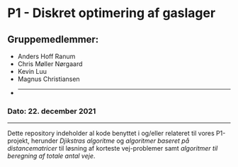 # P1 - Diskret optimering af gaslager

## Gruppemedlemmer:
- Anders Hoff Ranum
- Chris Møller Nørgaard
- Kevin Luu
- Magnus Christiansen
- ______ ________ ______

### Dato: 22. december 2021

****

Dette repository indeholder al kode benyttet i og/eller relateret til vores P1-projekt, herunder *Djikstras algoritme* og *algoritmer baseret på distancematricer* til løsning af korteste vej-problemer samt *algoritmer til beregning af totale antal veje*.
